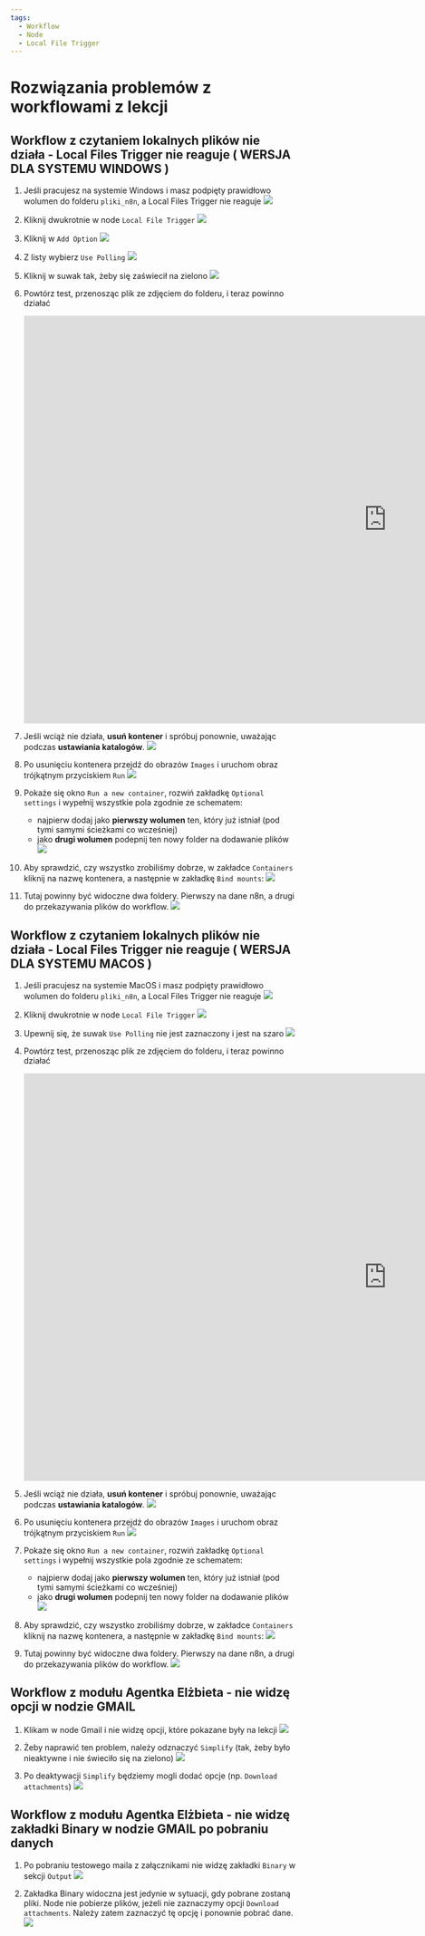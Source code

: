 ```yaml
---
tags:
  - Workflow
  - Node
  - Local File Trigger 
---
```


# **Rozwiązania problemów z workflowami z lekcji**

## **Workflow z czytaniem lokalnych plików nie działa - Local Files Trigger nie reaguje ( WERSJA DLA SYSTEMU WINDOWS )**

1. Jeśli pracujesz na systemie Windows i masz podpięty prawidłowo wolumen do folderu `pliki_n8n`, a Local Files Trigger nie reaguje
   ![](assets/workflows__local_files_example_1.png)

1. Kliknij dwukrotnie w node `Local File Trigger`
   ![](assets/workflows__local_files_example_2.png)

1. Kliknij w `Add Option`
   ![](assets/workflows__local_files_example_3.png)

1. Z listy wybierz `Use Polling`
   ![](assets/workflows__local_files_example_4.png)

1. Kliknij w suwak tak, żeby się zaświecił na zielono
   ![](assets/workflows__local_files_example_5.png)

1. Powtórz test, przenosząc plik ze zdjęciem do folderu, i teraz powinno działać
    <div class="video-wrapper">
    <iframe width="1280" height="720" src="https://www.youtube.com/embed/VNyzU-CtOAw?si=xKw39F_Wl0PNxz4-" title="YouTube video player" frameborder="0" allow="accelerometer; autoplay; clipboard-write; encrypted-media; gyroscope; picture-in-picture; web-share" referrerpolicy="strict-origin-when-cross-origin" allowfullscreen></iframe>
    </div>

1. Jeśli wciąż nie działa, **usuń kontener** i spróbuj ponownie, uważając podczas **ustawiania katalogów**.
   ![](assets/workflows__delete_container.png)

1. Po usunięciu kontenera przejdź do obrazów `Images` i uruchom obraz trójkątnym przyciskiem `Run`
   ![](assets/workflows__run_image.png)

1. Pokaże się okno `Run a new container`, rozwiń zakładkę `Optional settings` i wypełnij wszystkie pola zgodnie ze schematem:
      - najpierw dodaj jako **pierwszy wolumen** ten, który już istniał (pod tymi samymi ścieżkami co wcześniej)
      - jako **drugi wolumen** podepnij ten nowy folder na dodawanie plików
      ![](assets/workflows__directories.png)

1. Aby sprawdzić, czy wszystko zrobiliśmy dobrze, w zakładce `Containers` kliknij na nazwę kontenera, a następnie w zakładkę `Bind mounts`:
   ![](assets/workflows__directories_1.png)
1. Tutaj powinny być widoczne dwa foldery. Pierwszy na dane n8n, a drugi do przekazywania plików do workflow. 
   ![](assets/workflows__directories_2.png)

## **Workflow z czytaniem lokalnych plików nie działa - Local Files Trigger nie reaguje ( WERSJA DLA SYSTEMU MACOS )**

1. Jeśli pracujesz na systemie MacOS i masz podpięty prawidłowo wolumen do folderu `pliki_n8n`, a Local Files Trigger nie reaguje
   ![](assets/workflows__local_files_example_1.png)

1. Kliknij dwukrotnie w node `Local File Trigger`
   ![](assets/workflows__local_files_example_2.png)

1. Upewnij się, że suwak `Use Polling` nie jest zaznaczony i jest na szaro
   ![](assets/workflows__local_files_example_6.png)

1. Powtórz test, przenosząc plik ze zdjęciem do folderu, i teraz powinno działać
    <div class="video-wrapper">
    <iframe width="1280" height="720" src="https://www.youtube.com/embed/VNyzU-CtOAw?si=xKw39F_Wl0PNxz4-" title="YouTube video player" frameborder="0" allow="accelerometer; autoplay; clipboard-write; encrypted-media; gyroscope; picture-in-picture; web-share" referrerpolicy="strict-origin-when-cross-origin" allowfullscreen></iframe>
    </div>

1. Jeśli wciąż nie działa, **usuń kontener** i spróbuj ponownie, uważając podczas **ustawiania katalogów**.
   ![](assets/workflows__delete_container.png)

1. Po usunięciu kontenera przejdź do obrazów `Images` i uruchom obraz trójkątnym przyciskiem `Run`
   ![](assets/workflows__run_image.png)

1. Pokaże się okno `Run a new container`, rozwiń zakładkę `Optional settings` i wypełnij wszystkie pola zgodnie ze schematem:
      - najpierw dodaj jako **pierwszy wolumen** ten, który już istniał (pod tymi samymi ścieżkami co wcześniej)
      - jako **drugi wolumen** podepnij ten nowy folder na dodawanie plików
      ![](assets/workflows__directories.png)

1. Aby sprawdzić, czy wszystko zrobiliśmy dobrze, w zakładce `Containers` kliknij na nazwę kontenera, a następnie w zakładkę `Bind mounts`:
   ![](assets/workflows__directories_1.png)
1. Tutaj powinny być widoczne dwa foldery. Pierwszy na dane n8n, a drugi do przekazywania plików do workflow. 
   ![](assets/workflows__directories_2.png)

## **Workflow z modułu Agentka Elżbieta - nie widzę opcji w nodzie GMAIL**

1. Klikam w node Gmail i nie widzę opcji, które pokazane były na lekcji
   ![](assets/workflow_elzbieta__gmail_1.png)

1. Żeby naprawić ten problem, należy odznaczyć `Simplify` (tak, żeby było nieaktywne i nie świeciło się na zielono)
   ![](assets/workflow_elzbieta__gmail_2.png)

1. Po deaktywacji `Simplify` będziemy mogli dodać opcje (np. `Download attachments`)
   ![](assets/workflow_elzbieta__gmail_3.png)

## **Workflow z modułu Agentka Elżbieta - nie widzę zakładki Binary w nodzie GMAIL po pobraniu danych**

1. Po pobraniu testowego maila z załącznikami nie widzę zakładki `Binary` w sekcji `Output`
   ![](assets/workflow_elzbieta__gmail_no_binary_1.png)

1. Zakładka Binary widoczna jest jedynie w sytuacji, gdy pobrane zostaną pliki. Node nie pobierze plików, jeżeli nie zaznaczymy opcji `Download attachments`. Należy zatem zaznaczyć tę opcję i ponownie pobrać dane.
   ![](assets/workflow_elzbieta__gmail_no_binary_2.png)